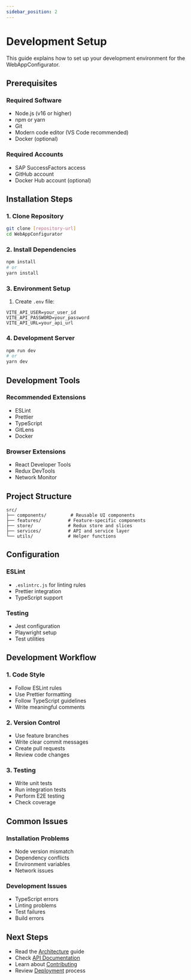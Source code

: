 ```yaml
---
sidebar_position: 2
---
```


# Development Setup

This guide explains how to set up your development environment for the WebAppConfigurator.

## Prerequisites

### Required Software

- Node.js (v16 or higher)
- npm or yarn
- Git
- Modern code editor (VS Code recommended)
- Docker (optional)

### Required Accounts

- SAP SuccessFactors access
- GitHub account
- Docker Hub account (optional)

## Installation Steps

### 1. Clone Repository

```bash
git clone [repository-url]
cd WebAppConfigurator
```

### 2. Install Dependencies

```bash
npm install
# or
yarn install
```

### 3. Environment Setup

1. Create `.env` file:

```env
VITE_API_USER=your_user_id
VITE_API_PASSWORD=your_password
VITE_API_URL=your_api_url
```

### 4. Development Server

```bash
npm run dev
# or
yarn dev
```

## Development Tools

### Recommended Extensions

- ESLint
- Prettier
- TypeScript
- GitLens
- Docker

### Browser Extensions

- React Developer Tools
- Redux DevTools
- Network Monitor

## Project Structure

```
src/
├── components/         # Reusable UI components
├── features/          # Feature-specific components
├── store/             # Redux store and slices
├── services/          # API and service layer
└── utils/             # Helper functions
```

## Configuration

### ESLint

- `.eslintrc.js` for linting rules
- Prettier integration
- TypeScript support

### Testing

- Jest configuration
- Playwright setup
- Test utilities

## Development Workflow

### 1. Code Style

- Follow ESLint rules
- Use Prettier formatting
- Follow TypeScript guidelines
- Write meaningful comments

### 2. Version Control

- Use feature branches
- Write clear commit messages
- Create pull requests
- Review code changes

### 3. Testing

- Write unit tests
- Run integration tests
- Perform E2E testing
- Check coverage

## Common Issues

### Installation Problems

- Node version mismatch
- Dependency conflicts
- Environment variables
- Network issues

### Development Issues

- TypeScript errors
- Linting problems
- Test failures
- Build errors

## Next Steps

- Read the [Architecture](architecture) guide
- Check [API Documentation](api-documentation)
- Learn about [Contributing](contributing)
- Review [Deployment](deployment) process
